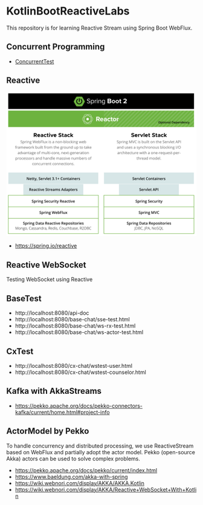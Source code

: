 # KotlinBootReactiveLabs

This repository is for learning Reactive Stream using Spring Boot WebFlux.

## Concurrent Programming

- [ConcurrentTest](src/test/kotlin/org/example/kotlinbootreactivelabs/actor/guide/ConcurrentTest.kt)

## Reactive

![alt text](../Docs/springboot-reactive.png)

- https://spring.io/reactive

## Reactive WebSocket

Testing WebSocket using Reactive

## BaseTest

- http://localhost:8080/api-doc
- http://localhost:8080/base-chat/sse-test.html
- http://localhost:8080/base-chat/ws-rx-test.html
- http://localhost:8080/base-chat/ws-actor-test.html

## CxTest
- http://localhost:8080/cx-chat/wstest-user.html
- http://localhost:8080/cx-chat/wstest-counselor.html


## Kafka with AkkaStreams

- https://pekko.apache.org/docs/pekko-connectors-kafka/current/home.html#project-info


## ActorModel by Pekko

To handle concurrency and distributed processing, we use ReactiveStream based on WebFlux and partially adopt the actor model. Pekko (open-source Akka) actors can be used to solve complex problems.

- https://pekko.apache.org/docs/pekko/current/index.html
- https://www.baeldung.com/akka-with-spring
- https://wiki.webnori.com/display/AKKA/AKKA.Kotlin
- https://wiki.webnori.com/display/AKKA/Reactive+WebSocket+With+Kotlin